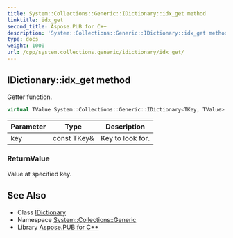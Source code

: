 ```yaml
---
title: System::Collections::Generic::IDictionary::idx_get method
linktitle: idx_get
second_title: Aspose.PUB for C++
description: 'System::Collections::Generic::IDictionary::idx_get method. Getter function in C++.'
type: docs
weight: 1000
url: /cpp/system.collections.generic/idictionary/idx_get/
---
```

## IDictionary::idx_get method


Getter function.

```cpp
virtual TValue System::Collections::Generic::IDictionary<TKey, TValue>::idx_get(const TKey &key) const =0
```


| Parameter | Type | Description |
| --- | --- | --- |
| key | const TKey\& | Key to look for. |

### ReturnValue

Value at specified key.

## See Also

* Class [IDictionary](../)
* Namespace [System::Collections::Generic](../../)
* Library [Aspose.PUB for C++](../../../)
